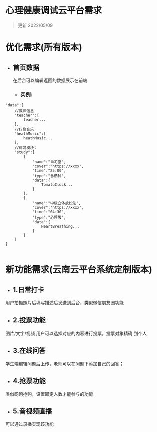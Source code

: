# 心理健康调试云平台需求

> 更新 2022/05/09

# 优化需求(所有版本)

- ## 首页数据
	在后台可以编辑返回的数据展示在前端
	- ### 实例:
	
```
"data":{
	//教师信息
	"teacher":[
		teacher...
	],
	//疗愈音乐
	"heathMusic":[
		heathMusic...
	],
	//练习模块：
	"study":[
		{
			"name":"自习室",
			"cover":"https://xxxx",
			"time":"25:00",
			"type":"番茄钟",
			"data":{
				TomatoClock...
			}
		},
		{
			"name":"中级立体放松法",
			"cover":"https://xxxx",
			"time":"04:30",
			"type":"心呼吸",
			"data":{
				HeartBreathing...
			}
		}
	]
}


```

# 新功能需求(云南云平台系统定制版本)

- ## 1.日常打卡
用户拍摄照片后填写描述后发送到后台，类似微信朋友圈功能

- ## 2.投票功能
图片/文字/视频 用户可以选择对应的内容进行投票，投票对象精确
到个人

- ## 3.在线问答
学生端编辑问题后上传，老师可以在问题下添加自己的回答；

- ## 4.抢票功能
类似网购抢购，设置固定人数才能参与的功能

- ## 5.音视频直播
可以通过录播实现该功能